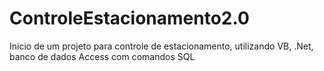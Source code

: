 # ControleEstacionamento2.0
Inicio de um projeto para controle de estacionamento, utilizando VB, .Net, banco de dados Access com comandos SQL
